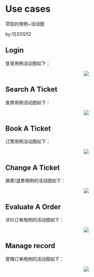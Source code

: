 # Use cases
项目的用例+活动图

by:15331012

## Login
登录用例活动图如下：

<center>
	<img src="https://brumovie.github.io/Dashboard/doc/ActivityDiagram/login.png">
</center>

## Search A Ticket
查票用例活动图如下：

<center>
	<img src="https://brumovie.github.io/Dashboard/doc/ActivityDiagram/searchATicket.png">
</center>

## Book A Ticket
订票用例活动图如下：

<center>
	<img src="https://brumovie.github.io/Dashboard/doc/ActivityDiagram/bookATicket.png">
</center>

## Change A Ticket
换票/退票用例的活动图如下：

<center>
	<img src="https://brumovie.github.io/Dashboard/doc/ActivityDiagram/changeATicket.png">
</center>

## Evaluate A Order
评价订单用例的活动图如下：

<center>
	<img src="https://brumovie.github.io/Dashboard/doc/ActivityDiagram/evaluateOrder.png">
</center>

## Manage record
管理订单用例的活动图如下：

<center>
	<img src="https://brumovie.github.io/Dashboard/doc/ActivityDiagram/manageRecord.png">
</center>